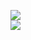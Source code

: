 [![](https://img.shields.io/badge/Made%20With-Github%20Spray-lightgrey.svg?style=for-the-badge&logo=github)](https://github.com/Annihil/github-spray#16411)  
[![](https://i.imgur.com/2DrTn0Z.gif)](https://github.com/Annihil/github-spray)